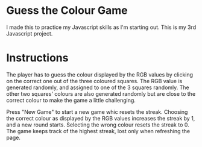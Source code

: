 # Guess the Colour Game
I made this to practice my Javascript skills as I'm starting out. This is my 3rd Javascript project.

# Instructions
The player has to guess the colour displayed by the RGB values by clicking on the correct one out of the three coloured squares. The RGB value is generated randomly, and assigned to one of the 3 squares randomly. The other two squares' colours are also generated randomly but are close to the correct colour to make the game a little challenging.

Press "New Game" to start a new game whic resets the streak. Choosing the correct colour as displayed by the RGB values increases the streak by 1, and a new round starts. Selecting the wrong colour resets the streak to 0. The game keeps track of the highest streak, lost only when refreshing the page. 
